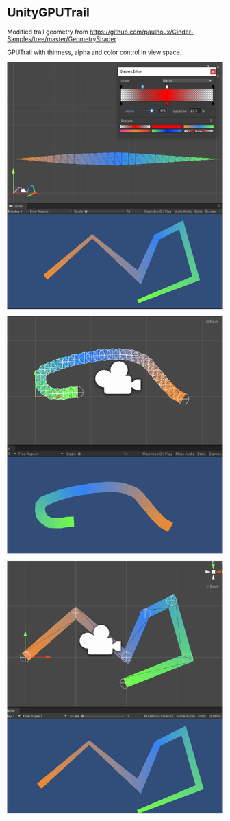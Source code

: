 # UnityGPUTrail

Modified trail geometry from https://github.com/paulhoux/Cinder-Samples/tree/master/GeometryShader

GPUTrail with thinness, alpha and color control in view space.

![](Gifs/trail_debug.png)

![](Gifs/trail_drag.gif)

![](Gifs/trail_view.gif)